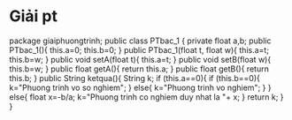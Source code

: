 # Giải pt 
package giaiphuongtrinh;
public class PTbac_1 {
    private float a,b;
    public PTbac_1(){
        this.a=0;
        this.b=0;
    } 
    public PTbac_1(float t, float w){
        this.a=t;
        this.b=w;
    }
    public void setA(float t){
        this.a=t;
    }
    public void setB(float w){
        this.b=w;
    }
    public float getA(){
        return this.a;
    }
    public float getB(){
        return this.b;
    }
    public String ketqua(){
        String k;
        if (this.a==0){
            if (this.b==0){
                k="Phuong trinh vo so nghiem";
            }
            else{
                k="Phuong trinh vo nghiem";
            }
        }
        else{
            float x=-b/a;
            k="Phuong trinh co nghiem duy nhat la "+ x;
        }
        return k;
    }
}
